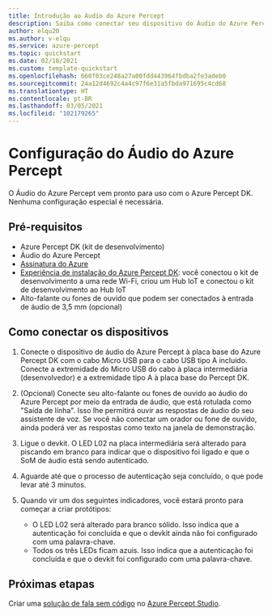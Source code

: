 ```yaml
---
title: Introdução ao Áudio do Azure Percept
description: Saiba como conectar seu dispositivo do Áudio do Azure Percept ao Azure Percept DK
author: elqu20
ms.author: v-elqu
ms.service: azure-percept
ms.topic: quickstart
ms.date: 02/18/2021
ms.custom: template-quickstart
ms.openlocfilehash: 660f03ce248a27a00fdd443964fbdba2fe3adeb0
ms.sourcegitcommit: 24a12d4692c4a4c97f6e31a5fbda971695c4cd68
ms.translationtype: HT
ms.contentlocale: pt-BR
ms.lasthandoff: 03/05/2021
ms.locfileid: "102179265"
---
```

# <a name="azure-percept-audio-setup"></a>Configuração do Áudio do Azure Percept

O Áudio do Azure Percept vem pronto para uso com o Azure Percept DK. Nenhuma configuração especial é necessária.

## <a name="prerequisites"></a>Pré-requisitos

- Azure Percept DK (kit de desenvolvimento)
- Áudio do Azure Percept
- [Assinatura do Azure](https://azure.microsoft.com/free/)
- [Experiência de instalação do Azure Percept DK](./quickstart-percept-dk-set-up.md): você conectou o kit de desenvolvimento a uma rede Wi-Fi, criou um Hub IoT e conectou o kit de desenvolvimento ao Hub IoT
- Alto-falante ou fones de ouvido que podem ser conectados à entrada de áudio de 3,5 mm (opcional)

## <a name="connecting-your-devices"></a>Como conectar os dispositivos

1. Conecte o dispositivo de áudio do Azure Percept à placa base do Azure Percept DK com o cabo Micro USB para o cabo USB tipo A incluído. Conecte a extremidade do Micro USB do cabo à placa intermediária (desenvolvedor) e a extremidade tipo A à placa base do Percept DK.
1. (Opcional) Conecte seu alto-falante ou fones de ouvido ao áudio do Azure Percept por meio da entrada de áudio, que está rotulada como "Saída de linha". Isso lhe permitirá ouvir as respostas de áudio do seu assistente de voz. Se você não conectar um orador ou fone de ouvido, ainda poderá ver as respostas como texto na janela de demonstração. 

1. Ligue o devkit. O LED L02 na placa intermediária será alterado para piscando em branco para indicar que o dispositivo foi ligado e que o SoM de áudio está sendo autenticado.

1. Aguarde até que o processo de autenticação seja concluído, o que pode levar até 3 minutos.

1. Quando vir um dos seguintes indicadores, você estará pronto para começar a criar protótipos:

    - O LED L02 será alterado para branco sólido. Isso indica que a autenticação foi concluída e que o devkit ainda não foi configurado com uma palavra-chave.
    - Todos os três LEDs ficam azuis. Isso indica que a autenticação foi concluída e que o devkit foi configurado com uma palavra-chave.

## <a name="next-steps"></a>Próximas etapas

Criar uma [solução de fala sem código](./tutorial-no-code-speech.md) no [Azure Percept Studio](https://go.microsoft.com/fwlink/?linkid=2135819).
